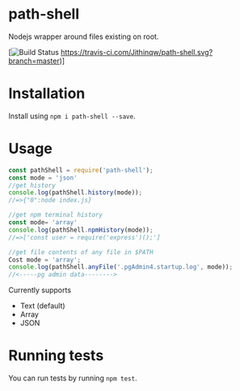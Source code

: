 # path-shell

Nodejs wrapper around files existing on root.

[![Build Status](https://travis-ci.com/Jithinqw/path-shell)
https://travis-ci.com/Jithinqw/path-shell.svg?branch=master)]

# Installation

Install using `npm i path-shell --save`.

# Usage

```javascript
const pathShell = require('path-shell');
const mode = 'json'
//get history
console.log(pathShell.history(mode));
//=>{"0":node index.js}

//get npm terminal history
const mode= 'array'
console.log(pathShell.npmHistory(mode));
//=>['const user = require('express')();']

//get file contents of any file in $PATH
Cost mode = 'array';
console.log(pathShell.anyFile('.pgAdmin4.startup.log', mode));
//<-----pg admin data-------->
```

Currently supports 

- Text (default)
- Array
- JSON

# Running tests

You can run tests by running `npm test`.
